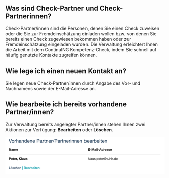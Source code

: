## Was sind Check-Partner und Check-Partnerinnen?

Check-Partner/innen sind die Personen, denen Sie einen Check zuweisen oder die Sie zur Fremdeinschätzung einladen wollen bzw. von denen Sie bereits einen Check zugewiesen bekommen haben oder zur Fremdeinschätzung eingeladen wurden. Die Verwaltung erleichtert Ihnen die Arbeit mit dem ContinuING Kompetenz-Check, indem Sie schnell auf häufig genutzte Kontakte zugreifen können.


## Wie lege ich einen neuen Kontakt an?

Sie legen neue Check-Partner/innen durch Angabe des Vor- und Nachnamens sowie der E-Mail-Adresse an. 


## Wie bearbeite ich bereits vorhandene Partner/innen?

Zur Verwaltung bereits angelegter Partner/innen stehen Ihnen zwei Aktionen zur Verfügung: **Bearbeiten** oder **Löschen**.

![Übersicht über das Material zum Auswertungsgespräch](media/PartnerBearbeiten.jpg)